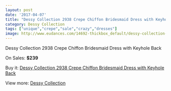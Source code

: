```yaml
---
layout: post
date: '2017-04-07'
title: "Dessy Collection 2938 Crepe Chiffon Bridesmaid Dress with Keyhole Back"
category: Dessy Collection
tags: ["unique","crepe","sale","crazy","dresses"]
image: http://www.eudances.com/14692-thickbox_default/dessy-collection-2938-crepe-chiffon-bridesmaid-dress-with-keyhole-back.jpg
---
```

Dessy Collection 2938 Crepe Chiffon Bridesmaid Dress with Keyhole Back

On Sales: **$239**
<a href="https://www.eudances.com/en/dessy-collection/4391-dessy-collection-2938-crepe-chiffon-bridesmaid-dress-with-keyhole-back.html"><amp-img layout="responsive" width="600" height="600" src="//www.eudances.com/14692-thickbox_default/dessy-collection-2938-crepe-chiffon-bridesmaid-dress-with-keyhole-back.jpg" alt="Dessy Collection 2938 Crepe Chiffon Bridesmaid Dress with Keyhole Back 0" /></a>
<a href="https://www.eudances.com/en/dessy-collection/4391-dessy-collection-2938-crepe-chiffon-bridesmaid-dress-with-keyhole-back.html"><amp-img layout="responsive" width="600" height="600" src="//www.eudances.com/14694-thickbox_default/dessy-collection-2938-crepe-chiffon-bridesmaid-dress-with-keyhole-back.jpg" alt="Dessy Collection 2938 Crepe Chiffon Bridesmaid Dress with Keyhole Back 1" /></a>
<a href="https://www.eudances.com/en/dessy-collection/4391-dessy-collection-2938-crepe-chiffon-bridesmaid-dress-with-keyhole-back.html"><amp-img layout="responsive" width="600" height="600" src="//www.eudances.com/14693-thickbox_default/dessy-collection-2938-crepe-chiffon-bridesmaid-dress-with-keyhole-back.jpg" alt="Dessy Collection 2938 Crepe Chiffon Bridesmaid Dress with Keyhole Back 2" /></a>

Buy it: [Dessy Collection 2938 Crepe Chiffon Bridesmaid Dress with Keyhole Back](https://www.eudances.com/en/dessy-collection/4391-dessy-collection-2938-crepe-chiffon-bridesmaid-dress-with-keyhole-back.html "Dessy Collection 2938 Crepe Chiffon Bridesmaid Dress with Keyhole Back")

View more: [Dessy Collection](https://www.eudances.com/en/60-Dessy-Collection "Dessy Collection")